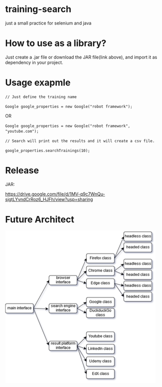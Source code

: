 # training-search
just a small practice for selenium and java

# How to use as a library?
Just create a .jar file or download the JAR file(link above), and import it as dependency in your project. 

# Usage exapmle

`// Just define the training name`

`Google google_properties = new Google("robot framework");`


OR


`Google google_properties = new Google("robot framework", "youtube.com");`

`// Search will print out the results and it will create a csv file.`

`google_properties.searchTrainings(10);`


# Release

JAR:

https://drive.google.com/file/d/1MV-q9c7WnQu-sjgtLYvndCrRoz6_HJFh/view?usp=sharing


# Future Architect

![Future Architect - Not the actual architecture](https://github.com/M0Rph3U56031769/training-search/raw/master/sel02.png)
